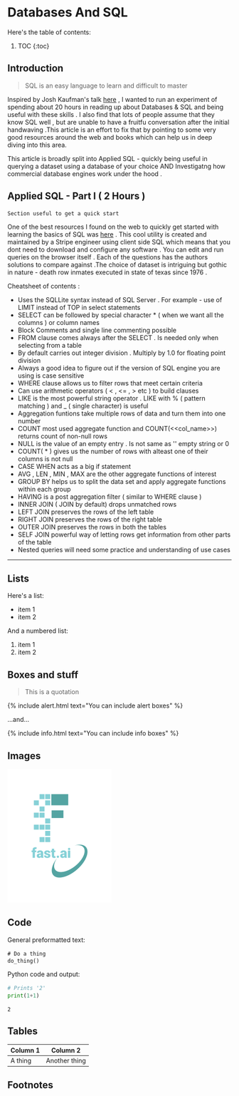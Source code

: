 # Databases And SQL 

Here's the table of contents:

1. TOC
{:toc}

## Introduction

> SQL is an easy language to learn and difficult to master 

Inspired by Josh Kaufman's talk [here](https://www.youtube.com/watch?v=5MgBikgcWnY) , I wanted to run an experiment of spending about 20 hours in reading up about Databases & SQL and being useful with these skills . I also find that lots of people assume that they know SQL well , but are unable to have a fruitfu conversation after the initial handwaving .This article is an effort to fix that by pointing to some very good resources around the web and books which can help us in deep diving into this area.

This article is broadly split into Applied SQL - quickly being useful in querying a dataset using a database of your choice AND Investigatng how commercial database engines work under the hood . 

## Applied SQL - Part I ( 2 Hours )

    Section useful to get a quick start 

One of the best resources I found on the web to quickly get started with learning the basics of SQL was 
[here](https://www.selectstarsql.com/) . This cool utility is created and  maintained by a Stripe engineer using client side SQL which means that you dont need to download and configure any software . You can edit and run queries on the browser itself . Each of the questions has the authors solutions to compare against .The choice of dataset is intriguing but gothic in nature - death row inmates executed in state of texas since 1976 .

Cheatsheet of contents  :

- Uses the SQLLite syntax instead of SQL Server . For example - use of LIMIT instead of TOP in select statements
- SELECT can be followed by special character * ( when we want all the columns ) or column names  
- Block Comments and single line commenting possible 
- FROM clause comes always after the SELECT . Is needed only when selecting from a table 
- By default carries out integer division . Multiply by 1.0 for floating point division
- Always a good idea to figure out if the version of SQL engine you are using is case sensitive
- WHERE clause allows us to filter rows that meet certain criteria
- Can use arithmetic operators ( < , <= , > etc ) to build clauses
- LIKE is the most powerful string operator . LIKE with % ( pattern matching ) and _ ( single character) is useful
- Aggregation funtions take multiple rows of data and turn them into one number
- COUNT most used aggregate function and COUNT(<<col_name>>) returns count of non-null rows 
- NULL is the value of an empty entry . Is not same as '' empty string or 0
- COUNT( * ) gives us the number of rows with alteast one of their columns is not null 
- CASE WHEN acts as a big if statement 
- AVG , LEN , MIN , MAX are the other aggregate functions of interest 
- GROUP BY helps us to split the data set and apply aggregate functions within each group
- HAVING is a post aggregation filter ( similar to WHERE clause )
- INNER JOIN ( JOIN by default) drops unmatched rows 
- LEFT JOIN preserves the rows of the left table 
- RIGHT JOIN preserves the rows of the right table 
- OUTER JOIN preserves the rows in both the tables 
- SELF JOIN powerful way of letting rows get information from other parts of the table 
- Nested queries will need some practice and understanding of use cases

---

## Lists

Here's a list:

- item 1
- item 2

And a numbered list:

1. item 1
1. item 2

## Boxes and stuff

> This is a quotation

{% include alert.html text="You can include alert boxes" %}

...and...

{% include info.html text="You can include info boxes" %}

## Images

![](/images/logo.png "fast.ai's logo")

## Code

General preformatted text:

    # Do a thing
    do_thing()

Python code and output:

```python
# Prints '2'
print(1+1)
```

    2

## Tables

| Column 1 | Column 2 |
|-|-|
| A thing | Another thing |

## Footnotes

[^1]: This is the footnote.

